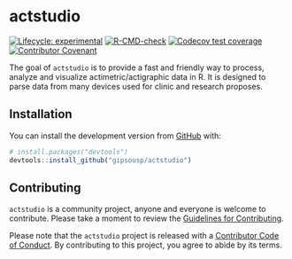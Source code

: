 
<!-- README.md is generated from README.Rmd. Please edit that file -->

# actstudio

<!-- badges: start -->

[![Lifecycle:
experimental](https://img.shields.io/badge/lifecycle-experimental-orange.svg)](https://www.tidyverse.org/lifecycle/#experimental)
[![R-CMD-check](https://github.com/gipsousp/actstudio/workflows/R-CMD-check/badge.svg)](https://github.com/gipsousp/actstudio/actions)
[![Codecov test
coverage](https://codecov.io/gh/gipsousp/actstudio/branch/master/graph/badge.svg)](https://codecov.io/gh/gipsousp/actstudio?branch=master)
[![Contributor
Covenant](https://img.shields.io/badge/Contributor%20Covenant-v2.0%20adopted-ff69b4.svg)](https://gipsousp.github.io/actstudio/CODE_OF_CONDUCT.html)
<!-- badges: end -->

The goal of `actstudio` is to provide a fast and friendly way to
process, analyze and visualize actimetric/actigraphic data in R. It is
designed to parse data from many devices used for clinic and research
proposes.

## Installation

You can install the development version from
[GitHub](https://github.com/) with:

``` r
# install.packages("devtools")
devtools::install_github("gipsousp/actstudio")
```

## Contributing

`actstudio` is a community project, anyone and everyone is welcome to
contribute. Please take a moment to review the [Guidelines for
Contributing](https://gipsousp.github.io/actstudio/CONTRIBUTING.html).

Please note that the `actstudio` project is released with a [Contributor
Code of
Conduct](https://gipsousp.github.io/actstudio/CODE_OF_CONDUCT.html). By
contributing to this project, you agree to abide by its terms.
